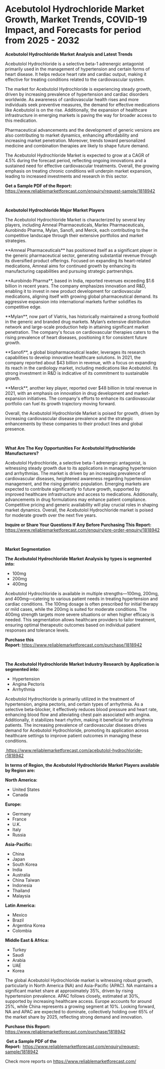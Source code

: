 <p><h1>Acebutolol Hydrochloride Market Growth, Market Trends, COVID-19 Impact, and Forecasts for period from 2025 - 2032</h1></p><p><strong>Acebutolol Hydrochloride Market Analysis and Latest Trends</strong></p>
<p><p>Acebutolol Hydrochloride is a selective beta-1 adrenergic antagonist primarily used in the management of hypertension and certain forms of heart disease. It helps reduce heart rate and cardiac output, making it effective for treating conditions related to the cardiovascular system.</p><p>The market for Acebutolol Hydrochloride is experiencing steady growth, driven by increasing prevalence of hypertension and cardiac disorders worldwide. As awareness of cardiovascular health rises and more individuals seek preventive measures, the demand for effective medications like Acebutolol is on the rise. Additionally, the expansion of healthcare infrastructure in emerging markets is paving the way for broader access to this medication.</p><p>Pharmaceutical advancements and the development of generic versions are also contributing to market dynamics, enhancing affordability and increasing market penetration. Moreover, trends toward personalized medicine and combination therapies are likely to shape future demand.</p><p>The Acebutolol Hydrochloride Market is expected to grow at a CAGR of 4.5% during the forecast period, reflecting ongoing innovations and a sustained need for effective cardiovascular treatments. Overall, the growing emphasis on treating chronic conditions will underpin market expansion, leading to increased investments and research in this sector.</p></p>
<p><strong>Get a Sample PDF of the Report:&nbsp;</strong> <a href="https://www.reliablemarketforecast.com/enquiry/request-sample/1818942?utm_campaign=2314&utm_medium=2&utm_source=Github&utm_content=ia&utm_term=08032025&utm_id=acebutolol-hydrochloride">https://www.reliablemarketforecast.com/enquiry/request-sample/1818942</a></p>
<p>&nbsp;</p>
<p><strong>Acebutolol Hydrochloride Major Market Players</strong></p>
<p><p>The Acebutolol Hydrochloride Market is characterized by several key players, including Amneal Pharmaceuticals, Marlex Pharmaceuticals, Aurobindo Pharma, Mylan, Sanofi, and Merck, each contributing to the competitive landscape through their extensive portfolios and market strategies.</p><p>**Amneal Pharmaceuticals** has positioned itself as a significant player in the generic pharmaceutical sector, generating substantial revenue through its diversified product offerings. Focused on expanding its heart-related medications, Amneal aims for continued growth by enhancing its manufacturing capabilities and pursuing strategic partnerships.</p><p>**Aurobindo Pharma**, based in India, reported revenues exceeding $1.6 billion in recent years. The company emphasizes innovation and R&D, enabling it to invest in new product development for cardiovascular medications, aligning itself with growing global pharmaceutical demand. Its aggressive expansion into international markets further solidifies its competitive edge.</p><p>**Mylan**, now part of Viatris, has historically maintained a strong foothold in the generic and branded drug markets. Mylan’s extensive distribution network and large-scale production help in attaining significant market penetration. The company's focus on cardiovascular therapies caters to the rising prevalence of heart diseases, positioning it for consistent future growth.</p><p>**Sanofi**, a global biopharmaceutical leader, leverages its research capabilities to develop innovative healthcare solutions. In 2021, the company reported about $43 billion in revenue, with a focus on expanding its reach in the cardiology market, including medications like Acebutolol. Its strong investment in R&D is indicative of its commitment to sustainable growth.</p><p>**Merck**, another key player, reported over $48 billion in total revenue in 2021, with an emphasis on innovation in drug development and market-expansion initiatives. The company's efforts to enhance its cardiovascular portfolio can fuel its growth trajectory moving forward.</p><p>Overall, the Acebutolol Hydrochloride Market is poised for growth, driven by increasing cardiovascular disease prevalence and the strategic enhancements by these companies to their product lines and global presence.</p></p>
<p>&nbsp;</p>
<p><strong>What Are The Key Opportunities For Acebutolol Hydrochloride Manufacturers?</strong></p>
<p><p>Acebutolol Hydrochloride, a selective beta-1 adrenergic antagonist, is witnessing steady growth due to its applications in managing hypertension and arrhythmias. The market is driven by an increasing prevalence of cardiovascular diseases, heightened awareness regarding hypertension management, and the rising geriatric population. Emerging markets are expected to contribute significantly to future growth, supported by improved healthcare infrastructure and access to medications. Additionally, advancements in drug formulations may enhance patient compliance. Competitive pricing and generic availability will play crucial roles in shaping market dynamics. Overall, the Acebutolol Hydrochloride market is poised for moderate growth over the next five years.</p></p>
<p><strong>Inquire or Share Your Questions If Any Before Purchasing This Report:</strong> <a href="https://www.reliablemarketforecast.com/enquiry/pre-order-enquiry/1818942?utm_campaign=2314&utm_medium=2&utm_source=Github&utm_content=ia&utm_term=08032025&utm_id=acebutolol-hydrochloride">https://www.reliablemarketforecast.com/enquiry/pre-order-enquiry/1818942</a></p>
<p>&nbsp;</p>
<p><strong>Market Segmentation</strong></p>
<p><strong>The Acebutolol Hydrochloride Market Analysis by types is segmented into:</strong></p>
<p><ul><li>100mg</li><li>200mg</li><li>400mg</li></ul></p>
<p><p>Acebutolol Hydrochloride is available in multiple strengths—100mg, 200mg, and 400mg—catering to various patient needs in treating hypertension and cardiac conditions. The 100mg dosage is often prescribed for initial therapy or mild cases, while the 200mg is suited for moderate conditions. The 400mg strength targets more severe situations or when higher efficacy is needed. This segmentation allows healthcare providers to tailor treatment, ensuring optimal therapeutic outcomes based on individual patient responses and tolerance levels.</p></p>
<p><strong>Purchase this Report:&nbsp;</strong><a href="https://www.reliablemarketforecast.com/purchase/1818942?utm_campaign=2314&utm_medium=2&utm_source=Github&utm_content=ia&utm_term=08032025&utm_id=acebutolol-hydrochloride">https://www.reliablemarketforecast.com/purchase/1818942</a></p>
<p>&nbsp;</p>
<p><strong>The Acebutolol Hydrochloride Market Industry Research by Application is segmented into:</strong></p>
<p><ul><li>Hypertension</li><li>Angina Pectoris</li><li>Arrhythmia</li></ul></p>
<p><p>Acebutolol Hydrochloride is primarily utilized in the treatment of hypertension, angina pectoris, and certain types of arrhythmia. As a selective beta-blocker, it effectively reduces blood pressure and heart rate, enhancing blood flow and alleviating chest pain associated with angina. Additionally, it stabilizes heart rhythm, making it beneficial for arrhythmia patients. The increasing prevalence of cardiovascular diseases drives demand for Acebutolol Hydrochloride, promoting its application across healthcare settings to improve patient outcomes in managing these conditions.</p></p>
<p><a href="https://www.reliablemarketforecast.com/acebutolol-hydrochloride-r1818942?utm_campaign=2314&utm_medium=2&utm_source=Github&utm_content=ia&utm_term=08032025&utm_id=acebutolol-hydrochloride">&nbsp;https://www.reliablemarketforecast.com/acebutolol-hydrochloride-r1818942</a></p>
<p><strong>In terms of Region, the Acebutolol Hydrochloride Market Players available by Region are:</strong></p>
<p>
    <p> <strong> North America: </strong>
        <ul>
            <li>United States</li>
            <li>Canada</li>
        </ul>
        </p> 
    <p> <strong> Europe: </strong>
        <ul>
            <li>Germany</li>
            <li>France</li>
            <li>U.K.</li>
            <li>Italy</li>
            <li>Russia</li>
        </ul>
        </p> 
    <p> <strong> Asia-Pacific: </strong>
        <ul>
            <li>China</li>
            <li>Japan</li>
            <li>South Korea</li>
            <li>India</li>
            <li>Australia</li>
            <li>China Taiwan</li>
            <li>Indonesia</li>
            <li>Thailand</li>
            <li>Malaysia</li>
        </ul>
        </p> 
    <p> <strong> Latin America: </strong>
        <ul>
            <li>Mexico</li>
            <li>Brazil</li>
            <li>Argentina Korea</li>
            <li>Colombia</li>
        </ul>
        </p> 
    <p> <strong> Middle East & Africa: </strong>
        <ul>
            <li>Turkey</li>
            <li>Saudi</li>
            <li>Arabia</li>
            <li>UAE</li>
            <li>Korea</li>
        </ul>
    </p>
    </p>
<p><p>The global Acebutolol Hydrochloride market is witnessing robust growth, particularly in North America (NA) and Asia-Pacific (APAC). NA maintains a significant market share at approximately 35%, driven by rising hypertension prevalence. APAC follows closely, estimated at 30%, supported by increasing healthcare access. Europe accounts for around 25%, while China represents a growing segment at 10%. Looking forward, NA and APAC are expected to dominate, collectively holding over 65% of the market share by 2025, reflecting strong demand and innovation.</p></p>
<p><strong>Purchase this Report: </strong><a href="https://www.reliablemarketforecast.com/purchase/1818942?utm_campaign=2314&utm_medium=2&utm_source=Github&utm_content=ia&utm_term=08032025&utm_id=acebutolol-hydrochloride">https://www.reliablemarketforecast.com/purchase/1818942</a></p>
<p>&nbsp;<strong>Get a Sample PDF of the Report:&nbsp;&nbsp;</strong><a href="https://www.reliablemarketforecast.com/enquiry/request-sample/1818942?utm_campaign=2314&utm_medium=2&utm_source=Github&utm_content=ia&utm_term=08032025&utm_id=acebutolol-hydrochloride">https://www.reliablemarketforecast.com/enquiry/request-sample/1818942</a></p>
<p><strong></strong></p>
<p>Check more reports on <a href="https://www.reliablemarketforecast.com/?utm_campaign=2314&utm_medium=2&utm_source=Github&utm_content=ia&utm_term=08032025&utm_id=acebutolol-hydrochloride">https://www.reliablemarketforecast.com/</a></p>